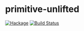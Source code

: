 primitive-unlifted
===================

[![Hackage](https://img.shields.io/hackage/v/primitive-unlifted.svg)](https://hackage.haskell.org/package/primitive-unlifted) [![Build Status](https://travis-ci.com/haskell-primitive/primitive-unlifted.svg?branch=master)](https://travis-ci.com/haskell-primitive/primitive-unlifted)



